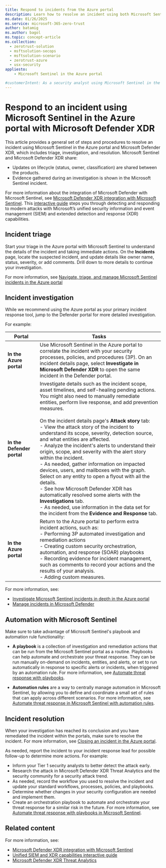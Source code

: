 ```yaml
---
title: Respond to incidents from the Azure portal
description: Learn how to resolve an incident using both Microsoft Sentinel in the Azure portal and Microsoft Defender XDR, including triage, investigation, and resolution. 
ms.date: 01/26/2025
ms.service: microsoft-365-zero-trust
author: batamig
ms.author: bagol
ms.topic: concept-article
ms.collection: 
  - zerotrust-solution
  - msftsolution-secops
  - msftsolution-scenario
  - zerotrust-azure
  - usx-security
appliesto: 
    - Microsoft Sentinel in the Azure portal

#customerIntent: As a security analyst using Microsoft Sentinel in the Azure portal, I want to understand how to respond to an incident within a Zero Trust architecture, using both Microsoft Sentinel and Microsoft Defender XDR, to minimize impact and ensure quick recovery.
---
```


# Respond to an incident using Microsoft Sentinel in the Azure portal with Microsoft Defender XDR

This article provides a general set of steps and procedures to resolve an incident using Microsoft Sentinel in the Azure portal and Microsoft Defender XDR, which includes triage, investigation, and resolution. Microsoft Sentinel and Microsoft Defender XDR share:

- Updates on lifecycle (status, owner, classification) are shared between the products.
- Evidence gathered during an investigation is shown in the Microsoft Sentinel incident.

For more information about the integration of Microsoft Defender with Microsoft Sentinel, see [Microsoft Defender XDR integration with Microsoft Sentinel](/azure/sentinel/microsoft-365-defender-sentinel-integration). This [interactive guide](https://mslearn.cloudguides.com/guides/Investigate%20security%20incidents%20in%20a%20hybrid%20environment%20with%20Azure%20Sentinel)
steps you through detecting and responding to modern attacks with Microsoft’s unified security information and event management (SIEM) and extended detection and response (XDR) capabilities.

## Incident triage

Start your triage in the Azure portal with Microsoft Sentinel to understand the details of the incident and taking immediate actions. On the **Incidents** page, locate the suspected incident, and update details like owner name, status, severity, or add comments. Drill down to more details to continue your investigation.

For more information, see [Navigate, triage, and manage Microsoft Sentinel incidents in the Azure portal](/azure/sentinel/incident-navigate-triage)

## Incident investigation

While we recommend using the Azure portal as your primary incident response tool, jump to the Defender portal for more detailed investigation.

For example:

|Portal  |Tasks  |
|---------|---------|
|**In the Azure portal**     | Use Microsoft Sentinel in the Azure portal to correlate the incident with your security processes, policies, and procedures (3P). On an incident details page, select **Investigate in Microsoft Defender XDR** to open the same incident in the Defender portal.      |
|**In the Defender portal**     |   Investigate details such as the incident scope, asset timelines, and self-healing pending actions. You might also need to manually remediate entities, perform live response, and add prevention measures. <br><br>On the incident details page's **Attack story** tab:  <br>   - View the attack story of the incident to understand its scope, severity, detection source, and what entities are affected. <br>- Analyze the incident's alerts to understand their origin, scope, and severity with the alert story within the incident. <br>- As needed, gather information on impacted devices, users, and mailboxes with the graph. Select on any entity to open a flyout with all the details. <br>- See how Microsoft Defender XDR has automatically resolved some alerts with the **Investigations** tab. <br>- As needed, use information in the data set for the incident from the **Evidence and Response** tab.    |
|**In the Azure portal**     |  Return to the Azure portal to perform extra incident actions, such as: <br>- Performing 3P automated investigation and remediation actions <br>- Creating custom security orchestration, automation, and response (SOAR) playbooks<br>- Recording evidence for incident management, such as comments to record your actions and the results of your analysis.<br>- Adding custom measures.   |

For more information, see:

- [Investigate Microsoft Sentinel incidents in depth in the Azure portal](/azure/sentinel/investigate-incidents)
- [Manage incidents in Microsoft Defender](/defender-xdr/manage-incidents?toc=%2Fazure%2Fsentinel%2FTOC.json&bc=%2Fazure%2Fsentinel%2Fbreadcrumb%2Ftoc.json)

## Automation with Microsoft Sentinel

Make sure to take advantage of Microsoft Sentinel's playbook and automation rule functionality:

- **A playbook** is a collection of investigation and remediation actions that can be run from the Microsoft Sentinel portal as a routine. Playbooks can help automate and orchestrate your threat response. They can be run manually on-demand on incidents, entities, and alerts, or set to run automatically in response to specific alerts or incidents, when triggered by an automation rule. For more information, see [Automate threat response with playbooks](/azure/sentinel/automate-responses-with-playbooks).

- **Automation rules** are a way to centrally manage automation in Microsoft Sentinel, by allowing you to define and coordinate a small set of rules that can apply across different scenarios. For more information, see [Automate threat response in Microsoft Sentinel with automation rules](/azure/sentinel/automate-incident-handling-with-automation-rules).

## Incident resolution

When your investigation has reached its conclusion and you have remediated the incident within the portals, make sure to resolve the incident. For more information, see [Closing an incident in the Azure portal](/azure/sentinel/incident-navigate-triage#close-an-incident).

As needed, report the incident to your incident response lead for possible follow-up to determine more actions. For example:

- Inform your Tier 1 security analysts to better detect the attack early.
- Research the attack in Microsoft Defender XDR Threat Analytics and the security community for a security attack trend.
- As needed, record the workflow you used to resolve the incident and update your standard workflows, processes, policies, and playbooks.
- Determine whether changes in your security configuration are needed and implement them.
- Create an orchestration playbook to automate and orchestrate your threat response for a similar risk in the future. For more information, see [Automate threat response with playbooks in Microsoft Sentinel](/azure/sentinel/automate-responses-with-playbooks).

## Related content

For more information, see:

- [Microsoft Defender XDR integration with Microsoft Sentinel](/azure/sentinel/microsoft-365-defender-sentinel-integration)
- [Unified SIEM and XDR capabilities interactive guide](https://mslearn.cloudguides.com/guides/Investigate%20security%20incidents%20in%20a%20hybrid%20environment%20with%20Azure%20Sentinel)
- [Microsoft Defender XDR Threat Analytics](/microsoft-365/security/defender/threat-analytics)
